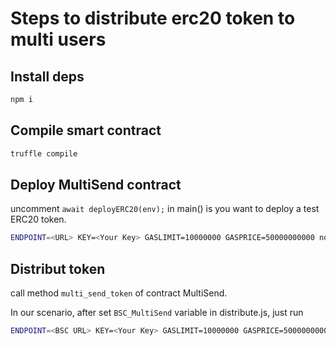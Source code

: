 # Steps to distribute erc20 token to multi users

## Install deps

```sh
npm i
```

## Compile smart contract

```sh
truffle compile
```

## Deploy MultiSend contract

uncomment ```await deployERC20(env);``` in main() is you want to deploy a test ERC20 token.

```sh
ENDPOINT=<URL> KEY=<Your Key> GASLIMIT=10000000 GASPRICE=50000000000 node deploy.js
```

## Distribut token

call method  ```multi_send_token``` of contract MultiSend.

In our scenario, after set ```BSC_MultiSend``` variable in distribute.js, just run

```sh
ENDPOINT=<BSC URL> KEY=<Your Key> GASLIMIT=10000000 GASPRICE=50000000000 node distribute.js
```

